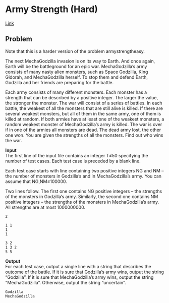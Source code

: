 # Army Strength (Hard) <!-- omit in toc -->

[Link](https://open.kattis.com/problems/armystrengthhard)

## Problem

Note that this is a harder version of the problem armystrengtheasy.

The next MechaGodzilla invasion is on its way to Earth. And once again, Earth will be the battleground for an epic war. MechaGodzilla’s army consists of many nasty alien monsters, such as Space Godzilla, King Gidorah, and MechaGodzilla herself. To stop them and defend Earth, Godzilla and her friends are preparing for the battle.

Each army consists of many different monsters. Each monster has a strength that can be described by a positive integer. The larger the value, the stronger the monster. The war will consist of a series of battles. In each battle, the weakest of all the monsters that are still alive is killed. If there are several weakest monsters, but all of them in the same army, one of them is killed at random. If both armies have at least one of the weakest monsters, a random weakest monster of MechaGodzilla’s army is killed. The war is over if in one of the armies all monsters are dead. The dead army lost, the other one won. You are given the strengths of all the monsters. Find out who wins the war.

**Input**  
The first line of the input file contains an integer T≤50 specifying the number of test cases. Each test case is preceded by a blank line.

Each test case starts with line containing two positive integers NG and NM – the number of monsters in Godzilla’s and in MechaGodzilla’s army. You can assume that NG,NM≤100000.

Two lines follow. The first one contains NG positive integers – the strengths of the monsters in Godzilla’s army. Similarly, the second one contains NM positive integers – the strengths of the monsters in MechaGodzilla’s army. All strengths are at most 1000000000.

```
2

1 1
1
1

3 2
1 3 2
5 5
```

**Output**  
For each test case, output a single line with a string that describes the outcome of the battle. If it is sure that Godzilla’s army wins, output the string “Godzilla”. If it is sure that MechaGodzilla’s army wins, output the string “MechaGodzilla”. Otherwise, output the string “uncertain”.

```
Godzilla
MechaGodzilla
```